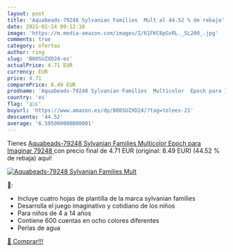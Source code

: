 ```yaml
---
layout: post
title: 'Aquabeads-79248 Sylvanian Families  Mult al 44.52 % de rebaja'
date: 2021-01-14 09:12:10
image: 'https://m.media-amazon.com/images/I/61FKC8pGxRL._SL200_.jpg'
comments: true
category: ofertas
author: ring
slug: 'B00SUZXD24-es'
actualPrice: 4.71 EUR
currency: EUR
price: 4.71
comparePrice: 8.49 EUR
prodname: 'Aquabeads-79248 Sylvanian Families  Multicolor  Epoch para Imaginar 79248 '
country: 'es'
flag: '🇪🇸'
buyurl: 'https://www.amazon.es/dp/B00SUZXD24/?tag=tolees-21'
descuento: '44.52'
average: '6.595000000000001'
---
```


Tienes [Aquabeads-79248 Sylvanian Families  Multicolor  Epoch para Imaginar 79248 ](https://www.amazon.es/dp/B00SUZXD24/?tag=tolees-21) con precio final de  4.71 EUR (original: 8.49 EUR) (44.52 %  de rebaja) aqui!

[![Aquabeads-79248 Sylvanian Families  Mult](https://m.media-amazon.com/images/I/61FKC8pGxRL._SL200_.jpg)](https://www.amazon.es/dp/B00SUZXD24/?tag=tolees-21)

🔎:

- Incluye cuatro hojas de plantilla de la marca sylvanian families
- Desarrolla el juego imaginativo y cotidiano de los niños
- Para niños de 4 a 14 años
- Contiene 600 cuentas en ocho colores diferentes
- Perlas de agua

[🛒 Comprar!!!](https://www.amazon.es/dp/B00SUZXD24/?tag=tolees-21)
